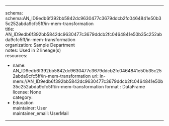 


---  
schema: schema:AN_ID9edb6f392bb5842dc9630477c3679ddcb2fc0464841e50b35c252abda9cfc5ff/in-mem-transformation  
title: AN_ID9edb6f392bb5842dc9630477c3679ddcb2fc0464841e50b35c252abda9cfc5ff/in-mem-transformation  
organization: Sample Department  
notes: Used in 2 lineage(s)  
resources:  
  - name: AN_ID9edb6f392bb5842dc9630477c3679ddcb2fc0464841e50b35c252abda9cfc5ff/in-mem-transformation 
    url: in-mem://AN_ID9edb6f392bb5842dc9630477c3679ddcb2fc0464841e50b35c252abda9cfc5ff/in-mem-transformation 
    format : DataFrame  
license: None  
category:
  - Education  
maintainer: User  
maintainer_email: UserMail  
---